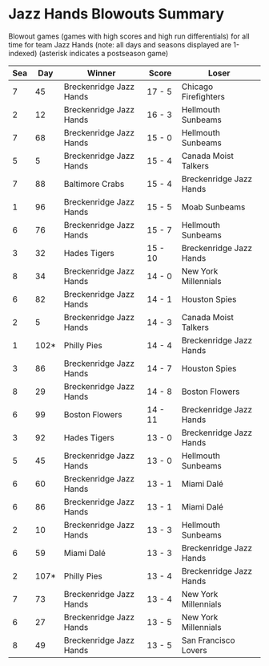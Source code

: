 # Jazz Hands Blowouts Summary



Blowout games (games with high scores and high run differentials) for all time for team Jazz Hands (note: all days and seasons displayed are 1-indexed) (asterisk indicates a postseason game)


| Sea | Day | Winner | Score | Loser | 
| ------ |------ |------ |------ |------ |
| 7 | 45 | Breckenridge Jazz Hands | 17 - 5 | Chicago Firefighters | 
| 2 | 12 | Breckenridge Jazz Hands | 16 - 3 | Hellmouth Sunbeams | 
| 7 | 68 | Breckenridge Jazz Hands | 15 - 0 | Hellmouth Sunbeams | 
| 5 | 5 | Breckenridge Jazz Hands | 15 - 4 | Canada Moist Talkers | 
| 7 | 88 | Baltimore Crabs | 15 - 4 | Breckenridge Jazz Hands | 
| 1 | 96 | Breckenridge Jazz Hands | 15 - 5 | Moab Sunbeams | 
| 6 | 76 | Breckenridge Jazz Hands | 15 - 7 | Hellmouth Sunbeams | 
| 3 | 32 | Hades Tigers | 15 - 10 | Breckenridge Jazz Hands | 
| 8 | 34 | Breckenridge Jazz Hands | 14 - 0 | New York Millennials | 
| 6 | 82 | Breckenridge Jazz Hands | 14 - 1 | Houston Spies | 
| 2 | 5 | Breckenridge Jazz Hands | 14 - 3 | Canada Moist Talkers | 
| 1 | 102* | Philly Pies | 14 - 4 | Breckenridge Jazz Hands | 
| 3 | 86 | Breckenridge Jazz Hands | 14 - 7 | Houston Spies | 
| 8 | 29 | Breckenridge Jazz Hands | 14 - 8 | Boston Flowers | 
| 6 | 99 | Boston Flowers | 14 - 11 | Breckenridge Jazz Hands | 
| 3 | 92 | Hades Tigers | 13 - 0 | Breckenridge Jazz Hands | 
| 5 | 45 | Breckenridge Jazz Hands | 13 - 0 | Hellmouth Sunbeams | 
| 6 | 60 | Breckenridge Jazz Hands | 13 - 1 | Miami Dalé | 
| 6 | 86 | Breckenridge Jazz Hands | 13 - 1 | Miami Dalé | 
| 2 | 10 | Breckenridge Jazz Hands | 13 - 3 | Hellmouth Sunbeams | 
| 6 | 59 | Miami Dalé | 13 - 3 | Breckenridge Jazz Hands | 
| 2 | 107* | Philly Pies | 13 - 4 | Breckenridge Jazz Hands | 
| 7 | 73 | Breckenridge Jazz Hands | 13 - 4 | New York Millennials | 
| 6 | 27 | Breckenridge Jazz Hands | 13 - 5 | New York Millennials | 
| 8 | 49 | Breckenridge Jazz Hands | 13 - 5 | San Francisco Lovers | 


